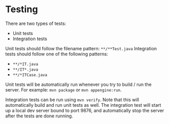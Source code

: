 <h1>Testing</h1>
There are two types of tests:

* Unit tests
* Integration tests


Unit tests should follow the filename pattern: `**/**Test.java`
Integration tests should follow one of the following patterns:

* `**/*IT.java`
* `**/IT*.java`
* `**/*ITCase.java`

Unit tests will be automatically run whenever you try to build / run the server.
For example: `mvn package` or `mvn appengine:run`.

Integration tests can be run using `mvn verify`.  Note that this will automatically
build and run unit tests as well. The integration test will start up a local dev
server bound to port 9876, and automatically stop the server after the tests are
done running.

